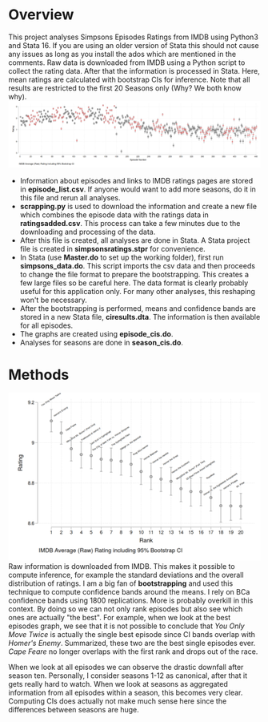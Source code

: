 # Overview
This project analyses Simpsons Episodes Ratings from IMDB using Python3 and Stata 16. If you are using an older version of Stata this should not cause any issues as long as you install the ados which are mentioned in the comments.
Raw data is downloaded from IMDB using a Python script to collect the rating data. After that the information is processed in Stata. Here, mean ratings are calculated with bootstrap CIs for inference. Note that all results are restricted to the first 20 Seasons only (Why? We both know why).
![all episodes by season](all_episodes.png)

- Information about episodes and links to IMDB ratings pages are stored in **episode_list.csv**. If anyone would want to add more seasons, do it in this file and rerun all analyses.
- **scrapping.py** is used to download the information and create a new file which combines the episode data with the ratings data in **ratingsadded.csv**. This process can take a few minutes due to the downloading and processing of the data.
- After this file is created, all analyses are done in Stata. A Stata project file is created in **simpsonsratings.stpr** for convenience.
- In Stata (use **Master.do** to set up the working folder), first run **simpsons_data.do**. This script imports the csv data and then proceeds to change the file format to prepare the bootstrapping. This creates a few large files so be careful here. The data format is clearly probably useful for this application only. For many other analyses, this reshaping won't be necessary.
- After the bootstrapping is performed, means and confidence bands are stored in a new Stata file, **ciresults.dta**. The information is then available for all episodes.
- The graphs are created using **episode_cis.do**.
- Analyses for seasons are done in **season_cis.do**.

# Methods
![highest rated 20 episodes](best_episodes.png)
Raw information is downloaded from IMDB. This makes it possible to compute inference, for example the standard deviations and the overall distribution of ratings. I am a big fan of **bootstrapping** and used this technique to compute confidence bands around the means. I rely on BCa confidence bands using 1800 replications. More is probably overkill in this context. By doing so we can not only rank episodes but also see which ones are actually "the best". For example, when we look at the best episodes graph, we see that it is not possible to conclude that *You Only Move Twice* is actually the single best episode since CI bands overlap with *Homer's Enemy*. Summarized, these two are the best single episodes ever. *Cape Feare* no longer overlaps with the first rank and drops out of the race.

When we look at all episodes we can observe the drastic downfall after season ten. Personally, I consider seasons 1-12 as canonical, after that it gets really hard to watch. When we look at seasons as aggregated information from all episodes within a season, this becomes very clear. Computing CIs does actually not make much sense here since the differences between seasons are huge.



